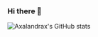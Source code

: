 ### Hi there 👋

![Axalandrax's GitHub stats](https://github-readme-stats.vercel.app/api?username=Axalandrax&show_icons=true&theme=radical)
